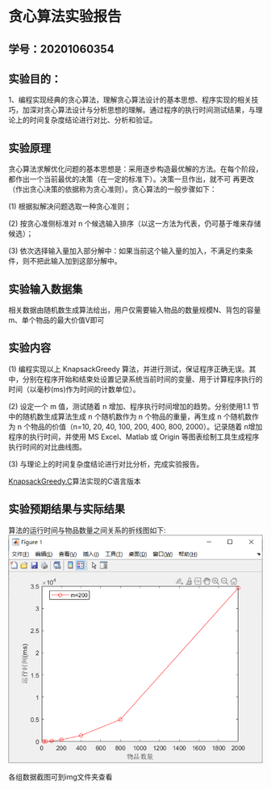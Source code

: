 # 贪心算法实验报告

## 学号：20201060354

## 实验目的：

1、编程实现经典的贪心算法，理解贪心算法设计的基本思想、程序实现的相关技巧，加深对贪心算法设计与分析思想的理解。通过程序的执行时间测试结果，与理论上的时间复杂度结论进行对比、分析和验证。


## 实验原理

贪心算法求解优化问题的基本思想是：采用逐步构造最优解的方法。在每个阶段，都作出一个当前最优的决策（在一定的标准下）。决策一旦作出，就不可
再更改（作出贪心决策的依据称为贪心准则）。贪心算法的一般步骤如下：

(1) 根据拟解决问题选取一种贪心准则；

(2) 按贪心准侧标准对 n 个候选输入排序（以这一方法为代表，仍可基于堆来存储候选）；

(3) 依次选择输入量加入部分解中：如果当前这个输入量的加入，不满足约束条件，则不把此输入加到这部分解中。

## 实验输入数据集

相关数据由随机数生成算法给出，用户仅需要输入物品的数量规模N、背包的容量m、单个物品的最大价值V即可

## 实验内容

(1) 编程实现以上 KnapsackGreedy 算法，并进行测试，保证程序正确无误。其中，分别在程序开始和结束处设置记录系统当前时间的变量、用于计算程序执行的时间（以毫秒(ms)作为时间的计数单位）。

(2) 设定一个 m 值，测试随着 n 增加、程序执行时间增加的趋势。分别使用1.1 节中的随机数生成算法生成 n 个随机数作为 n 个物品的重量，再生成 n 个随机数作为 n 个物品的价值（n=10, 20, 40, 100, 200, 400, 800, 2000）。记录随着 n增加程序的执行时间，并使用 MS Excel、Matlab 或 Origin 等图表绘制工具生成程序执行时间的对比曲线图。

(3) 与理论上的时间复杂度结论进行对比分析，完成实验报告。


[KnapsackGreedy.C](KnapsackGreedy.C)算法实现的C语言版本

## 实验预期结果与实际结果
算法的运行时间与物品数量之间关系的折线图如下:
![](https://github.com/Gold-miner354/homework_template/blob/main/Experiment3_Greedy/img/Greedy.png)

各组数据截图可到img文件夹查看
